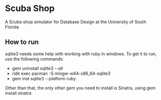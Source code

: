 <h1>Scuba Shop</h1>
<p>A Scuba shop simulator for Database Design at the University of South Florida</p>

<h2>How to run</h2>
<p>sqlite3 needs some help with working with ruby in windows. To get it to run, use the following commands: </p>
<ul>
    <li>gem uninstall sqlite3 --all</li>
    <li>ridk exec pacman -S mingw-w64-x86_64-sqlite3</li>
    <li>gem inst sqlite3 --platform ruby</li>
</ul>
<p>Other than that, the only other gem you need to install is Sinatra, using gem install sinatra</p>